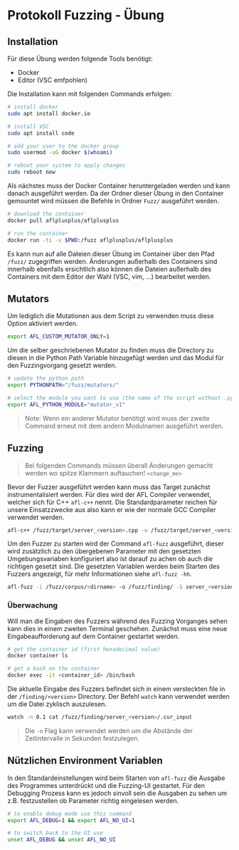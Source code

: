 # Protokoll Fuzzing - Übung

## Installation
Für diese Übung werden folgende Tools benötigt:
- Docker
- Editor (VSC emfpohlen)

Die Installation kann mit folgenden Commands erfolgen:
```bash
# install docker
sudo apt install docker.io

# install VSC
sudo apt install code

# add your user to the docker group
sudo usermod -aG docker $(whoami)

# reboot your system to apply changes
sudo reboot now
```

Als nächstes muss der Docker Container heruntergeladen werden und kann danach ausgeführt werden. Da der Ordner dieser Übung in den Container gemountet wird müssen die Befehle in Ordner `Fuzz/` ausgeführt werden.
```bash
# download the container
docker pull aflplusplus/aflplusplus

# run the container
docker run -ti -v $PWD:/fuzz aflplusplus/aflplusplus
```

Es kann nun auf alle Dateien dieser Übung im Container über den Pfad `/fuzz/` zugegriffen werden. Änderungen außerhalb des Containers sind innerhalb ebenfalls ersichtlich also können die Dateien außerhalb des Containers mit dem Editor der Wahl (VSC, vim, ...) bearbeitet werden.

## Mutators
Um lediglich die Mutationen aus dem Script zu verwenden muss diese Option aktiviert werden.
```bash
export AFL_CUSTOM_MUTATOR_ONLY=1
```

Um die selber geschriebenen Mutator zu finden muss die Directory zu diesen in die Python Path Variable hinzugefügt werden und das Modul für den Fuzzingvorgang gesetzt werden.
```bash
# update the python path
export PYTHONPATH="/fuzz/mutators/"

# select the module you want to use (the name of the script without .py)
export AFL_PYTHON_MODULE="mutator_v1"
```

> Note: Wenn ein anderer Mutator benötigt wird muss der zweite Command erneut mit dem andern Modulnamen ausgeführt werden.

## Fuzzing
> Bei folgenden Commands müssen überall Änderungen gemacht werden wo spitze Klammern auftauchen! `<change_me>`

Bevor der Fuzzer ausgeführt werden kann muss das Target zunächst instrumentalisiert werden. Für dies wird der AFL Compiler verwendet, welcher sich für C++ `afl-c++` nennt. Die  Standardparameter reichen für unsere Einsatzzwecke aus also kann er wie der normale GCC Compiler verwendet werden.

```bash
afl-c++ /fuzz/target/server_<version>.cpp -o /fuzz/target/server_<version>.out
```

Um den Fuzzer zu starten wird der Command `afl-fuzz` ausgeführt, dieser wird zusätzlich zu den übergebenen Parameter mit den gesetzten Umgebungsvariaben konfiguriert also ist darauf zu achen ob auch die richtigen gesetzt sind. Die gesetzten Variablen werden beim Starten des Fuzzers angezeigt, für mehr Informationen siehe `afl-fuzz -hh`.

```bash
afl-fuzz -i /fuzz/corpus/<dirname> -o /fuzz/finding/ -S server_<version> -- /fuzz/targets/server_<version>.out @@
```

### Überwachung
Will man die Eingaben des Fuzzers während des Fuzzing Vorganges sehen kann dies in einem zweiten Terminal geschehen. 
Zunächst muss eine neue Eingabeaufforderung auf dem Container gestartet werden.
```bash
# get the container id (first hexadecimal value)
docker container ls

# get a bash on the container
docker exec -it <container_id> /bin/bash
```

Die aktuelle Eingabe des Fuzzers befindet sich in einem versteckten file in der `/finding/<version>` Directory. Der Befehl `watch` kann verwendet werden um die Datei zyklisch auszulesen.
```bash
watch -n 0.1 cat /fuzz/finding/server_<version>/.cur_input
```

> Die `-n` Flag kann verwendet werden um die Abstände der Zeitintervalle in Sekunden festzulegen. 

## Nützlichen Environment Variablen
In den Standardeinstellungen wird beim Starten von `afl-fuzz` die Ausgabe des Programmes unterdrückt und die Fuzzing-UI gestartet.
Für den Debugging Prozess kann es jedoch sinvoll sein die Ausgaben zu sehen um z.B. festzustellen ob Parameter richtig eingelesen werden.
```bash
# to enable debug mode use this command
export AFL_DEBUG=1 && export AFL_NO_UI=1

# to switch back to the UI use
unset AFL_DEBUG && unset AFL_NO_UI
```

